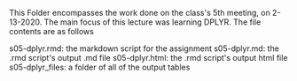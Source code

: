 This Folder encompasses the work done on the class's 5th meeting, on 2-13-2020. 
The main focus of this lecture was learning DPLYR. 
The file contents are as follows

s05-dplyr.rmd: the markdown script for the assignment
s05-dplyr.md:  the .rmd script's output .md file
s05-dplyr.html: the .rmd script's output html file
s05-dplyr_files: a folder of all of the output tables
